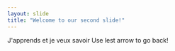 ```yaml
---
layout: slide
title: "Welcome to our second slide!"
---
```

J'apprends et je veux savoir
Use lest arrow to go back!
